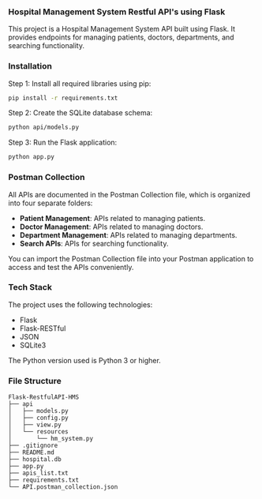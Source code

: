### Hospital Management System Restful API's using Flask

This project is a Hospital Management System API built using Flask. It provides endpoints for managing patients, doctors, departments, and searching functionality.

### Installation

Step 1: Install all required libraries using pip:

```bash
pip install -r requirements.txt
```

Step 2: Create the SQLite database schema:

```bash
python api/models.py
```

Step 3: Run the Flask application:

```bash
python app.py
```

### Postman Collection

All APIs are documented in the Postman Collection file, which is organized into four separate folders:

- **Patient Management**: APIs related to managing patients.
- **Doctor Management**: APIs related to managing doctors.
- **Department Management**: APIs related to managing departments.
- **Search APIs**: APIs for searching functionality.

You can import the Postman Collection file into your Postman application to access and test the APIs conveniently.

### Tech Stack

The project uses the following technologies:

- Flask
- Flask-RESTful
- JSON
- SQLite3

The Python version used is Python 3 or higher.

### File Structure

```
Flask-RestfulAPI-HMS
├── api
│   ├── models.py
│   ├── config.py
│   ├── view.py
│   └── resources
│       └── hm_system.py
├── .gitignore
├── README.md
├── hospital.db
├── app.py
├── apis_list.txt
├── requirements.txt
└── API.postman_collection.json
```
